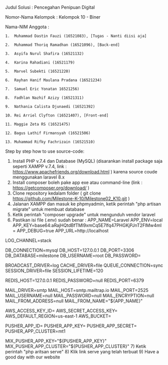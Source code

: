 Judul Solusi : Pencegahan Penipuan Digital

Nomor-Nama Kelompok : Kelompok 10 - Biner

Nama-NIM Anggota :

    1.  Muhammad Dastin Fauzi (16521083), [Tugas - Nanti diisi aja]

    2.  Muhammad Thoriq Ramadhan (16521096), [Back-end]

    3.  Asyifa Nurul Shafira (16521132)

    4.  Karina Rahadiani (16521179)

    5.  Marvel Subekti (16521220)

    6.  Rayhan Hanif Maulana Pradana (16521234)

    7.  Samuel Eric Yonatan 16521256)

    8.  Fadhlan Nazhif Azizy (16521311)

    9.  Nathania Calista Djunaedi (16521392)

    10. Rei Arriel Clyfton (16521407), [Front-end]

    11. Maggie Zeta RS (16521475)

    12. Bagus Lathif Firmansyah (16521506)
    
    13. Muhammad Rifky Fachrizain (16521510)

Step by step how to use source-code:
1) Install PHP v.7.4 dan Database (MySQL) (disarankan install package saja seperti XAMPP v.7.4, link : https://www.apachefriends.org/download.html ) karena source coude menggunakan laravel 8.x
2) Install composer boleh pake app exe atau command-line (link : https://getcomposer.org/download/ )
3) Clone repository kedalam folder ( git clone https://github.com/Milestone-K-10/Milestone02_K10.git )
4) Jalanan XAMPP dan masuk ke phpmyadmin, ketik perintah "php artisan migrate" untuk membuat database
5) Ketik perintah "composer upgrade" untuk mengunduh vendor laravel
6) Pastikan isi file (.env) sudah benar :
APP_NAME=Laravel
APP_ENV=local
APP_KEY=base64:aRajHQtdBfTMl9xmCq5E7lfq47PHGKjPJnT2FlMw4mI=
APP_DEBUG=true
APP_URL=http://localhost

LOG_CHANNEL=stack

DB_CONNECTION=mysql
DB_HOST=127.0.0.1
DB_PORT=3306
DB_DATABASE=milestone
DB_USERNAME=root
DB_PASSWORD=

BROADCAST_DRIVER=log
CACHE_DRIVER=file
QUEUE_CONNECTION=sync
SESSION_DRIVER=file
SESSION_LIFETIME=120

REDIS_HOST=127.0.0.1
REDIS_PASSWORD=null
REDIS_PORT=6379

MAIL_DRIVER=smtp
MAIL_HOST=smtp.mailtrap.io
MAIL_PORT=2525
MAIL_USERNAME=null
MAIL_PASSWORD=null
MAIL_ENCRYPTION=null
MAIL_FROM_ADDRESS=null
MAIL_FROM_NAME="${APP_NAME}"

AWS_ACCESS_KEY_ID=
AWS_SECRET_ACCESS_KEY=
AWS_DEFAULT_REGION=us-east-1
AWS_BUCKET=

PUSHER_APP_ID=
PUSHER_APP_KEY=
PUSHER_APP_SECRET=
PUSHER_APP_CLUSTER=mt1

MIX_PUSHER_APP_KEY="${PUSHER_APP_KEY}"
MIX_PUSHER_APP_CLUSTER="${PUSHER_APP_CLUSTER}"
7) Ketik perintah "php aritsan serve"
8) Klik link serve yang telah terbuat
9) Have a good day with our website

